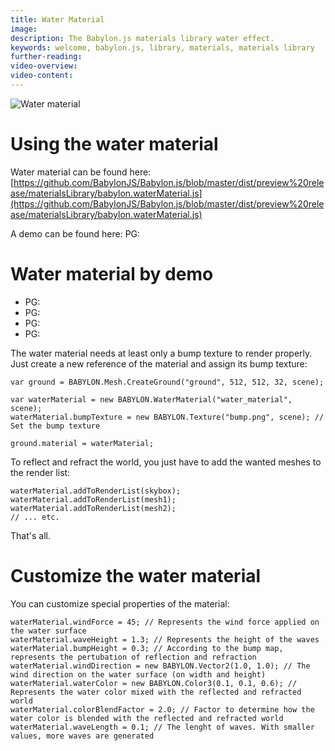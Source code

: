 ```yaml
---
title: Water Material
image: 
description: The Babylon.js materials library water effect.
keywords: welcome, babylon.js, library, materials, materials library
further-reading:
video-overview:
video-content:
---
```


![Water material](/img/extensions/materials/water.jpg)

# Using the water material

Water material can be found here: [https://github.com/BabylonJS/Babylon.js/blob/master/dist/preview%20release/materialsLibrary/babylon.waterMaterial.js](https://github.com/BabylonJS/Babylon.js/blob/master/dist/preview%20release/materialsLibrary/babylon.waterMaterial.js)

A demo can be found here:   PG: <Playground id="#1SLLOJ#20" title="Water Material" description="Example of water material"/>

# Water material by demo

- PG: <Playground id="#1SLLOJ#15" title="Water Material" description="Calm lake"/>  
- PG: <Playground id="#1SLLOJ#17" title="Water Material" description="Ocean, play with waves"/>  
- PG: <Playground id="#1SLLOJ#18" title="Water Material" description="Deep water, play with water color"/>  
- PG: <Playground id="#1SLLOJ#19" title="Water Material" description="Beach"/>

The water material needs at least only a bump texture to render properly.
Just create a new reference of the material and assign its bump texture:

```
var ground = BABYLON.Mesh.CreateGround("ground", 512, 512, 32, scene);

var waterMaterial = new BABYLON.WaterMaterial("water_material", scene);
waterMaterial.bumpTexture = new BABYLON.Texture("bump.png", scene); // Set the bump texture

ground.material = waterMaterial;
```

To reflect and refract the world, you just have to add the wanted meshes to the render list:

```
waterMaterial.addToRenderList(skybox);
waterMaterial.addToRenderList(mesh1);
waterMaterial.addToRenderList(mesh2);
// ... etc.
```

That's all.

# Customize the water material

You can customize special properties of the material:

```
waterMaterial.windForce = 45; // Represents the wind force applied on the water surface
waterMaterial.waveHeight = 1.3; // Represents the height of the waves
waterMaterial.bumpHeight = 0.3; // According to the bump map, represents the pertubation of reflection and refraction
waterMaterial.windDirection = new BABYLON.Vector2(1.0, 1.0); // The wind direction on the water surface (on width and height)
waterMaterial.waterColor = new BABYLON.Color3(0.1, 0.1, 0.6); // Represents the water color mixed with the reflected and refracted world
waterMaterial.colorBlendFactor = 2.0; // Factor to determine how the water color is blended with the reflected and refracted world
waterMaterial.waveLength = 0.1; // The lenght of waves. With smaller values, more waves are generated
```


